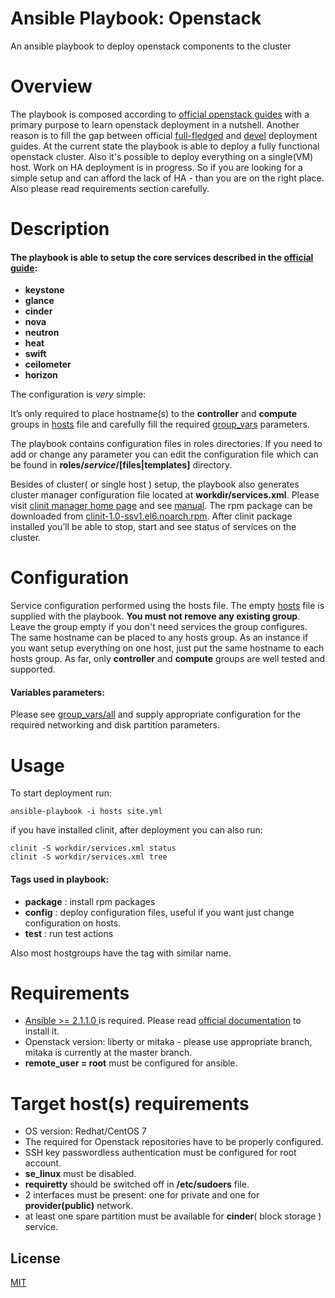 # Ansible Playbook: Openstack

An ansible playbook to deploy openstack components to the cluster
# Overview
The playbook is composed according to [official openstack guides](http://docs.openstack.org/mitaka/install-guide-rdo/) 
with a primary purpose to learn openstack deployment in a nutshell. Another reason is to fill the gap between official 
[full-fledged](https://github.com/openstack/openstack-ansible) and 
[devel](http://docs.openstack.org/developer/openstack-ansible/developer-docs/quickstart-aio.html) deployment guides. 
At the current state the playbook is able to deploy a fully functional openstack cluster.
Also it's possible to deploy everything on a single(VM) host.
Work on HA deployment is in progress.
So if you are looking for a simple setup and can afford the lack of HA - than you are on the right place. 
Also please read requirements section carefully.

# Description
#### The playbook is able to setup the core services described in the [official guide](http://docs.openstack.org/mitaka/install-guide-rdo/):
* **keystone**
* **glance**
* **cinder**
* **nova**
* **neutron**
* **heat**
* **swift**
* **ceilometer**
* **horizon**

The configuration is _very_ simple:

It’s only required to place hostname(s) to the **controller** and **compute** groups in [hosts](hosts) file and carefully fill the required 
[group_vars](group_vars/all) parameters.

The playbook contains configuration files in roles directories. If you need to add or change any parameter you can edit
the configuration file which can be found in **roles/_service_/[files|templates]** directory.

Besides of cluster( or single host ) setup, the playbook also generates cluster manager configuration file located at **workdir/services.xml**.
Please visit [clinit manager home page](https://github.com/sergevs/clinit) and see 
[manual](https://github.com/sergevs/clinit/wiki). The rpm package can be downloaded from [clinit-1.0-ssv1.el6.noarch.rpm](https://github.com/sergevs/clinit/releases/download/1.0/clinit-1.0-ssv1.el6.noarch.rpm).
After clinit package installed you’ll be able to stop, start and see status of services on the cluster.

# Configuration
Service configuration performed using the hosts file. The empty [hosts](hosts) file is supplied with the playbook.
**You must not remove any existing group**. Leave the group empty if you don't need services the group configures. The same hostname can be placed to any hosts group.
As an instance if you want setup everything on one host, just put the same hostname to each hosts group.
As far, only **controller** and **compute** groups are well tested and supported.

#### Variables parameters:
Please see [group_vars/all](group_vars/all) and supply appropriate configuration for the required networking and disk partition parameters.

# Usage
To start deployment run:

    ansible-playbook -i hosts site.yml

if you have installed clinit, after deployment you can also run:

    clinit -S workdir/services.xml status
    clinit -S workdir/services.xml tree

#### Tags used in playbook:
* **package** : install rpm packages
* **config** : deploy configuration files, useful if you want just change configuration on hosts.
* **test** : run test actions

Also most hostgroups have the tag with similar name.


# Requirements
* [Ansible >= 2.1.1.0 ](http://www.ansible.com) is required. Please read [official documentation](http://docs.ansible.com/ansible/intro_installation.html#latest-release-via-yum) to install it. 
* Openstack version: liberty or mitaka - please use appropriate branch, mitaka is currently at the master branch.
* **remote_user = root** must be configured for ansible.

# Target host(s) requirements
* OS version: Redhat/CentOS 7
* The required for Openstack repositories have to be properly configured.
* SSH key passwordless authentication must be configured for root account.
* **se_linux** must be disabled.
* **requiretty** should be switched off in **/etc/sudoers** file.
* 2 interfaces must be present: one for private and one for **provider(public)** network.
* at least one spare partition must be available for **cinder**( block storage ) service.

## License

[MIT](LICENSE)
